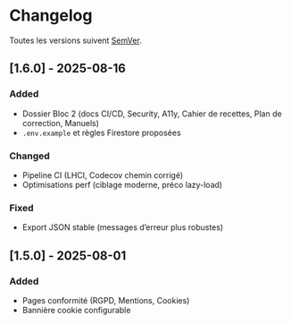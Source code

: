 # Changelog
Toutes les versions suivent [SemVer](https://semver.org/).

## [1.6.0] - 2025-08-16
### Added
- Dossier Bloc 2 (docs CI/CD, Security, A11y, Cahier de recettes, Plan de correction, Manuels)
- `.env.example` et règles Firestore proposées

### Changed
- Pipeline CI (LHCI, Codecov chemin corrigé)
- Optimisations perf (ciblage moderne, préco lazy-load)

### Fixed
- Export JSON stable (messages d’erreur plus robustes)

## [1.5.0] - 2025-08-01
### Added
- Pages conformité (RGPD, Mentions, Cookies)
- Bannière cookie configurable
